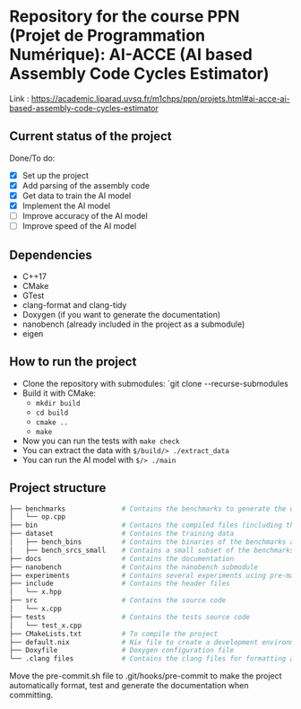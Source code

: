 # Repository for the course PPN (Projet de Programmation Numérique): AI-ACCE (AI based Assembly Code Cycles Estimator)

Link : <https://academic.liparad.uvsq.fr/m1chps/ppn/projets.html#ai-acce-ai-based-assembly-code-cycles-estimator>

## Current status of the project

Done/To do:

- [x] Set up the project
- [x] Add parsing of the assembly code
- [x] Get data to train the AI model
- [x] Implement the AI model
- [ ] Improve accuracy of the AI model
- [ ] Improve speed of the AI model

## Dependencies

- C++17
- CMake
- GTest
- clang-format and clang-tidy
- Doxygen (if you want to generate the documentation)
- nanobench (already included in the project as a submodule)
- eigen

## How to run the project

- Clone the repository with submodules: `git clone --recurse-submodules
- Build it with CMake:
  - `mkdir build`
  - `cd build`
  - `cmake ..`
  - `make`
- Now you can run the tests with `make check`
- You can extract the data with `$/build/> ./extract_data`
- You can run the AI model with `$/> ./main`

## Project structure

```r
├── benchmarks              # Contains the benchmarks to generate the data
│   └── op.cpp
├── bin                     # Contains the compiled files (including the tests and benchmarks)
├── dataset                 # Contains the training data
│   ├── bench_bins          # Contains the binaries of the benchmarks along with the cycles count
│   ├── bench_srcs_small    # Contains a small subset of the benchmarks binaries for testing
├── docs                    # Contains the documentation
├── nanobench               # Contains the nanobench submodule
├── experiments             # Contains several experiments using pre-made frameworks we did not related to the main project
├── include                 # Contains the header files
│   └── x.hpp
├── src                     # Contains the source code
│   └── x.cpp
├── tests                   # Contains the tests source code
│   └── test_x.cpp
├── CMakeLists.txt          # To compile the project
├── default.nix             # Nix file to create a development environment
├── Doxyfile                # Doxygen configuration file
└── .clang files            # Contains the clang files for formatting and linting like .clang-format, .clang-tidy and .clangd
```

Move the pre-commit.sh file to .git/hooks/pre-commit to make the project automatically format, test and generate the documentation when committing.
